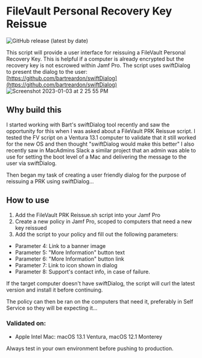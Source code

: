 # FileVault Personal Recovery Key Reissue
![GitHub release (latest by date)](https://img.shields.io/github/v/release/robjschroeder/FileVault-Personal-Recovery-Key-Reissue?display_name=tag)

This script will provide a user interface for reissuing a FileVault Personal Recovery Key. This is helpful if a computer is already encrypted but the recovery key is not escrowed within Jamf Pro. The script uses swiftDialog to present the dialog to the user: [https://github.com/bartreardon/swiftDialog](https://github.com/bartreardon/swiftDialog)
![Screenshot 2023-01-03 at 2 25 55 PM](https://user-images.githubusercontent.com/23343243/210449773-1fec1696-8bc4-4c02-ab46-0c250d1f778b.png)

## Why build this
I started working with Bart's swiftDialog tool recently and saw the opportunity for this when I was asked about a FileVault PRK Reissue script. I tested the FV script on a Ventura 13.1 computer to validate that it still worked for the new OS and then thought "swiftDialog would make this better" I also recently saw in MacAdmins Slack a similar project that an admin was able to use for setting the boot level of a Mac and delivering the message to the user via swiftDialog. 

Then began my task of creating a user friendly dialog for the purpose of reissuing a PRK using swiftDialog...

## How to use
1. Add the FileVault PRK Reissue.sh script into your Jamf Pro
2. Create a new policy in Jamf Pro, scoped to computers that need a new key reissued
3. Add the script to your policy and fill out the following parameters:
- Parameter 4: Link to a banner image
- Parameter 5: "More Information" button text
- Parameter 6: "More Information" button link
- Parameter 7: Link to icon shown in dialog
- Parameter 8: Support's contact info, in case of failure.

If the target computer doesn't have swiftDialog, the script will curl the latest version and install it before continuing. 

The policy can then be ran on the computers that need it, preferably in Self Service so they will be expecting it...

### Validated on:
- Apple Intel Mac: macOS 13.1 Ventura, macOS 12.1 Monterey

Always test in your own environment before pushing to production.
